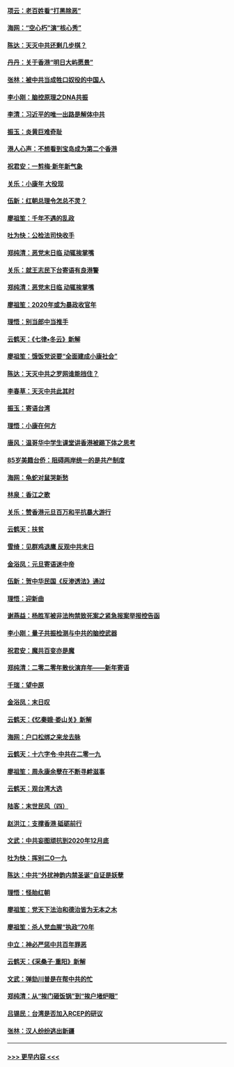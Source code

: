 #### [项云：老百姓看“打黑除恶”](../pages/nsc993/n11785398.md?t=01112355) 
#### [海网：“空心朽”演“核心秀”](../pages/nsc993/n11783874.md?t=01112355) 
#### [陈达：天灭中共还剩几步棋？](../pages/nsc993/n11783719.md?t=01112355) 
#### [丹丹：关于香港“明日大屿愿景”](../pages/nsc993/n11783273.md?t=01112355) 
#### [张林：被中共当成牲口奴役的中国人](../pages/nsc993/n11782397.md?t=01112355) 
#### [李小刚：脑控原理之DNA共振](../pages/nsc993/n11780962.md?t=01112355) 
#### [李清：习近平的唯一出路是解体中共](../pages/nsc993/n11780866.md?t=01112355) 
#### [振玉：炎黄巨难奇耻](../pages/nsc993/n11779632.md?t=01112355) 
#### [港人心声：不想看到宝岛成为第二个香港](../pages/nsc993/n11778817.md?t=01112355) 
#### [祝君安：一剪梅‧新年新气象](../pages/nsc993/n11776340.md?t=01112355) 
#### [关乐：小康年 大役现](../pages/nsc993/n11774213.md?t=01112355) 
#### [伍新：红朝总理令怎总不灵？](../pages/nsc993/n11770813.md?t=01112355) 
#### [廖祖笙：千年不遇的乱政](../pages/nsc993/n11770373.md?t=01112355) 
#### [吐为快：公检法司快收手](../pages/nsc993/n11770359.md?t=01112355) 
#### [郑纯清：恶党末日临 动辄挨掌嘴](../pages/nsc993/n11769912.md?t=01112355) 
#### [关乐：就王志民下台寄语有良港警](../pages/nsc993/n11769903.md?t=01112355) 
#### [郑纯清：恶党末日临 动辄挨掌嘴](../pages/nsc993/n11769356.md?t=01112355) 
#### [廖祖笙：2020年或为暴政收官年](../pages/nsc993/n11768216.md?t=01112355) 
#### [理悟：别当郎中当推手](../pages/nsc993/n11768243.md?t=01112355) 
#### [云鹤天：《七律▪冬云》新解](../pages/nsc993/n11768204.md?t=01112355) 
#### [廖祖笙：饿饭党说要“全面建成小康社会”](../pages/nsc993/n11767482.md?t=01112355) 
#### [陈达：天灭中共之罗网谁能挡住？](../pages/nsc993/n11767465.md?t=01112355) 
#### [李春草：天灭中共此其时](../pages/nsc993/n11767452.md?t=01112355) 
#### [振玉：寄语台湾](../pages/nsc993/n11767432.md?t=01112355) 
#### [理悟：小康在何方](../pages/nsc993/n11767394.md?t=01112355) 
#### [唐风：温哥华中学生课堂讲香港被踢下体之思考](../pages/nsc993/n11766848.md?t=01112355) 
#### [85岁美籍台侨：阻碍两岸统一的是共产制度](../pages/nsc993/n11765043.md?t=01112355) 
#### [海网：龟蛇对鼠哭新愁](../pages/nsc993/n11764895.md?t=01112355) 
#### [林泉：香江之歌](../pages/nsc993/n11764415.md?t=01112355) 
#### [关乐：赞香港元旦百万和平抗暴大游行](../pages/nsc993/n11764382.md?t=01112355) 
#### [云鹤天：扶贫](../pages/nsc993/n11764245.md?t=01112355) 
#### [雪绮：见群鸡退鹰  反观中共末日](../pages/nsc993/n11762112.md?t=01112355) 
#### [金浴凤：元旦寄语迷中帝](../pages/nsc993/n11761788.md?t=01112355) 
#### [伍新：贺中华民国《反渗透法》通过](../pages/nsc993/n11761994.md?t=01112355) 
#### [理悟：迎新曲](../pages/nsc993/n11761152.md?t=01112355) 
#### [谢燕益：杨胜军被非法拘禁致死案之紧急报案举报控告函](../pages/nsc993/n11756134.md?t=01112355) 
#### [李小刚：量子共振检测与中共的脑控武器](../pages/nsc993/n11754518.md?t=01112355) 
#### [祝君安：魔共百变亦是魔](../pages/nsc993/n11754469.md?t=01112355) 
#### [郑纯清：二零二零年散伙演弃年——新年寄语](../pages/nsc993/n11754195.md?t=01112355) 
#### [千瑞：望中原](../pages/nsc993/n11754159.md?t=01112355) 
#### [金浴凤：末日叹](../pages/nsc993/n11752359.md?t=01112355) 
#### [云鹤天：《忆秦娥‧娄山关》新解](../pages/nsc993/n11752348.md?t=01112355) 
#### [海网：户口松绑之来龙去脉](../pages/nsc993/n11752328.md?t=01112355) 
#### [云鹤天：十六字令‧中共在二零一九](../pages/nsc993/n11752305.md?t=01112355) 
#### [廖祖笙：周永康余孽在不断寻衅滋事](../pages/nsc993/n11751013.md?t=01112355) 
#### [云鹤天：观台湾大选](../pages/nsc993/n11751007.md?t=01112355) 
#### [陆客：末世民风（四）](../pages/nsc993/n11749203.md?t=01112355) 
#### [赵洪江：支撑香港 砥砺前行](../pages/nsc993/n11748482.md?t=01112355) 
#### [文武：中共妄图顽抗到2020年12月底](../pages/nsc993/n11748446.md?t=01112355) 
#### [吐为快：挥别二O一九](../pages/nsc993/n11748411.md?t=01112355) 
#### [陈达：中共“外扰神韵内禁圣诞”自证是妖孽](../pages/nsc993/n11748226.md?t=01112355) 
#### [理悟：怪胎红朝](../pages/nsc993/n11748206.md?t=01112355) 
#### [廖祖笙：党天下法治和德治皆为无本之木](../pages/nsc993/n11748135.md?t=01112355) 
#### [廖祖笙：杀人党血腥“执政”70年](../pages/nsc993/n11745144.md?t=01112355) 
#### [中立：神必严惩中共百年罪恶](../pages/nsc993/n11744970.md?t=01112355) 
#### [云鹤天：《采桑子‧重阳》新解](../pages/nsc993/n11744948.md?t=01112355) 
#### [文武：弹劾川普是在帮中共的忙](../pages/nsc993/n11744758.md?t=01112355) 
#### [郑纯清：从“挨门砸饭锅”到“挨户堵炉眼”](../pages/nsc993/n11744745.md?t=01112355) 
#### [吕锡民：台湾是否加入RCEP的研议](../pages/nsc993/n11744701.md?t=01112355) 
#### [张林：汉人纷纷逃出新疆](../pages/nsc993/n11743530.md?t=01112355) 

----
#### [ >>> 更早内容 <<< ](../indexes/nsc993-earlier.md)
